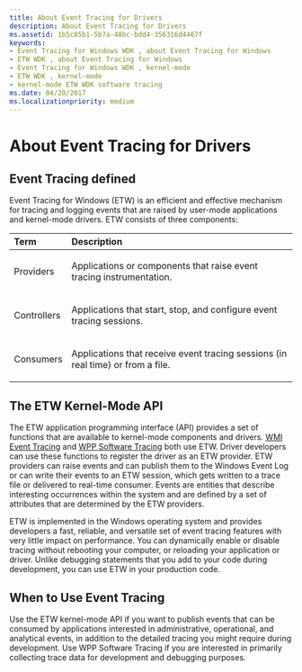 ```yaml
---
title: About Event Tracing for Drivers
description: About Event Tracing for Drivers
ms.assetid: 1b5c85b1-5b7a-48bc-bdd4-356316d4467f
keywords:
- Event Tracing for Windows WDK , about Event Tracing for Windows
- ETW WDK , about Event Tracing for Windows
- Event Tracing for Windows WDK , kernel-mode
- ETW WDK , kernel-mode
- kernel-mode ETW WDK software tracing
ms.date: 04/20/2017
ms.localizationpriority: medium
---
```


# About Event Tracing for Drivers

## Event Tracing defined

Event Tracing for Windows (ETW) is an efficient and effective mechanism for tracing and logging events that are raised by user-mode applications and kernel-mode drivers. ETW consists of three components:

<table>
<thead>
<tr class="header">
<th align="left">Term</th>
<th align="left">Description</th>
</tr>
</thead>
<tbody>
<tr class="odd">
<td align="left"><p>Providers</p></td>
<td align="left"><p>Applications or components that raise event tracing instrumentation.</p></td>
</tr>
<tr class="even">
<td align="left"><p>Controllers</p></td>
<td align="left"><p>Applications that start, stop, and configure event tracing sessions.</p></td>
</tr>
<tr class="odd">
<td align="left"><p>Consumers</p></td>
<td align="left"><p>Applications that receive event tracing sessions (in real time) or from a file.</p></td>
</tr>
</tbody>
</table>

## The ETW Kernel-Mode API

The ETW application programming interface (API) provides a set of functions that are available to kernel-mode components and drivers. [WMI Event Tracing](../kernel/wmi-event-tracing.md) and [WPP Software Tracing](wpp-software-tracing.md) both use ETW. Driver developers can use these functions to register the driver as an ETW provider. ETW providers can raise events and can publish them to the Windows Event Log or can write their events to an ETW session, which gets written to a trace file or delivered to real-time consumer. Events are entities that describe interesting occurrences within the system and are defined by a set of attributes that are determined by the ETW providers.

ETW is implemented in the Windows operating system and provides developers a fast, reliable, and versatile set of event tracing features with very little impact on performance. You can dynamically enable or disable tracing without rebooting your computer, or reloading your application or driver. Unlike debugging statements that you add to your code during development, you can use ETW in your production code.

## When to Use Event Tracing

Use the ETW kernel-mode API if you want to publish events that can be consumed by applications interested in administrative, operational, and analytical events, in addition to the detailed tracing you might require during development. Use WPP Software Tracing if you are interested in primarily collecting trace data for development and debugging purposes.
